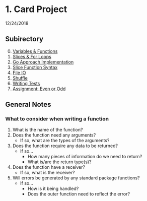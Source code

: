# 1. Card Project
12/24/2018

## Subirectory
0. [Variables & Functions](1_0_variables_and_functions/)
0. [Slices & For Loops](1_1_slices_and_for_loops/)
0. [Go Approach Implementation](1_2_go_approach_implementation/)
0. [Slice Function Syntax](1_3_slice_function_syntax/)
0. [File IO](1_4_file_io/)
0. [Shuffle](1_5_shuffle/)
0. [Writing Tests](1_6_writing_tests/)
0. [Assignment: Even or Odd](1_7_even_or_odd/)

## General Notes

### What to consider when writing a function
1. What is the name of the function?
1. Does the function need any arguments?
    - If so, what are the types of the arguments?
1. Does the function require any data to be returned?
    - If so...
        * How many pieces of information do we need to return?
        * What is/are the return type(s)?
1. Does the function have a receiver?
    - If so, what is the receiver?
1. Will errors be generated by any standard package functions?
    - If so...
        * How is it being handled?
        * Does the outer function need to reflect the error?